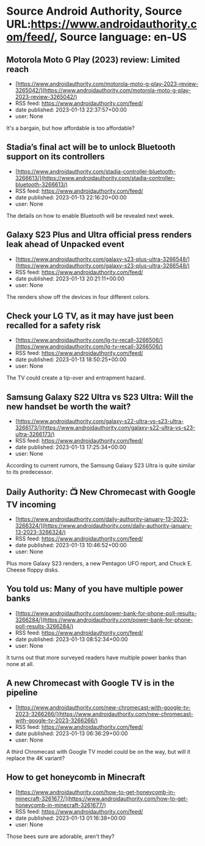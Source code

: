 # Source Android Authority, Source URL:https://www.androidauthority.com/feed/, Source language: en-US

## Motorola Moto G Play (2023) review: Limited reach
 - [https://www.androidauthority.com/motorola-moto-g-play-2023-review-3265042/](https://www.androidauthority.com/motorola-moto-g-play-2023-review-3265042/)
 - RSS feed: https://www.androidauthority.com/feed/
 - date published: 2023-01-13 22:37:57+00:00
 - user: None

It's a bargain, but how affordable is too affordable?

## Stadia’s final act will be to unlock Bluetooth support on its controllers
 - [https://www.androidauthority.com/stadia-controller-bluetooth-3266613/](https://www.androidauthority.com/stadia-controller-bluetooth-3266613/)
 - RSS feed: https://www.androidauthority.com/feed/
 - date published: 2023-01-13 22:16:20+00:00
 - user: None

The details on how to enable Bluetooth will be revealed next week.

## Galaxy S23 Plus and Ultra official press renders leak ahead of Unpacked event
 - [https://www.androidauthority.com/galaxy-s23-plus-ultra-3266548/](https://www.androidauthority.com/galaxy-s23-plus-ultra-3266548/)
 - RSS feed: https://www.androidauthority.com/feed/
 - date published: 2023-01-13 20:21:11+00:00
 - user: None

The renders show off the devices in four different colors.

## Check your LG TV, as it may have just been recalled for a safety risk
 - [https://www.androidauthority.com/lg-tv-recall-3266506/](https://www.androidauthority.com/lg-tv-recall-3266506/)
 - RSS feed: https://www.androidauthority.com/feed/
 - date published: 2023-01-13 18:50:25+00:00
 - user: None

The TV could create a tip-over and entrapment hazard.

## Samsung Galaxy S22 Ultra vs S23 Ultra: Will the new handset be worth the wait?
 - [https://www.androidauthority.com/galaxy-s22-ultra-vs-s23-ultra-3266173/](https://www.androidauthority.com/galaxy-s22-ultra-vs-s23-ultra-3266173/)
 - RSS feed: https://www.androidauthority.com/feed/
 - date published: 2023-01-13 17:25:34+00:00
 - user: None

According to current rumors, the Samsung Galaxy S23 Ultra is quite similar to its predecessor.

## Daily Authority: 📺 New Chromecast with Google TV incoming
 - [https://www.androidauthority.com/daily-authority-january-13-2023-3266324/](https://www.androidauthority.com/daily-authority-january-13-2023-3266324/)
 - RSS feed: https://www.androidauthority.com/feed/
 - date published: 2023-01-13 10:46:52+00:00
 - user: None

Plus more Galaxy S23 renders, a new Pentagon UFO report, and Chuck E. Cheese floppy disks.

## You told us: Many of you have multiple power banks
 - [https://www.androidauthority.com/power-bank-for-phone-poll-results-3266284/](https://www.androidauthority.com/power-bank-for-phone-poll-results-3266284/)
 - RSS feed: https://www.androidauthority.com/feed/
 - date published: 2023-01-13 08:52:34+00:00
 - user: None

It turns out that more surveyed readers have multiple power banks than none at all.

## A new Chromecast with Google TV is in the pipeline
 - [https://www.androidauthority.com/new-chromecast-with-google-tv-2023-3266266/](https://www.androidauthority.com/new-chromecast-with-google-tv-2023-3266266/)
 - RSS feed: https://www.androidauthority.com/feed/
 - date published: 2023-01-13 06:36:29+00:00
 - user: None

A third Chromecast with Google TV model could be on the way, but will it replace the 4K variant?

## How to get honeycomb in Minecraft
 - [https://www.androidauthority.com/how-to-get-honeycomb-in-minecraft-3261677/](https://www.androidauthority.com/how-to-get-honeycomb-in-minecraft-3261677/)
 - RSS feed: https://www.androidauthority.com/feed/
 - date published: 2023-01-13 01:16:38+00:00
 - user: None

Those bees sure are adorable, aren't they?
